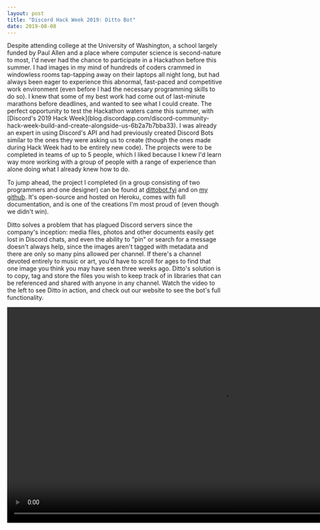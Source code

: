 ```yaml
---
layout: post
title: "Discord Hack Week 2019: Ditto Bot"
date: 2019-08-08
---
```

<div class="row">
<div class="left" markdown="1">
Despite attending college at the University of Washington, a school largely funded by Paul Allen and a place where computer science is second-nature to most, I'd never had the chance to participate in a Hackathon before this summer. I had images in my mind of hundreds of coders crammed in windowless rooms tap-tapping away on their laptops all night long, but had always been eager to experience this abnormal, fast-paced and competitive work environment (even before I had the
necessary programming skills to do so). I knew that some of my best work had come out of last-minute marathons before deadlines, and wanted to see what I could create. The perfect opportunity to test the Hackathon waters came this summer, with [Discord's 2019 Hack Week](blog.discordapp.com/discord-community-hack-week-build-and-create-alongside-us-6b2a7b7bba33). I was already an expert in using Discord's API and had previously created Discord Bots similar to the ones they were asking us to create (though the ones made during Hack Week had to be entirely new code). The projects were to be completed in teams of up to 5 people, which I liked
because I knew I'd learn way more working with a group of people with a range of experience than alone doing what I already knew how to do.  

To jump ahead, the project I completed (in a group consisting of two programmers and one designer) can be found at [dittobot.fyi](http://www.dittobot.fyi) and on [my github](github.com/argwood/ditto). It's open-source and hosted on Heroku, comes with full documentation, and is one of the creations I'm most proud of (even though we didn't win). 

Ditto solves a problem that has plagued Discord servers since the company's inception: media files, photos and other documents easily get lost in Discord chats, and even the ability to "pin" or search for a message doesn't always help, since the images aren't tagged with metadata and there are only so many pins allowed per channel. If there's a channel devoted entirely to music or art, you'd have to scroll for ages to find that one image you think you may have seen three weeks ago. Ditto's
solution is to copy, tag and store the files you wish to keep track of in libraries that can be referenced and shared with anyone in any channel. Watch the video to the left to see Ditto in action, and check out our website to see the bot's full functionality. 

</div>
<div class="right" markdown="1">
<div class="center" markdown="1">
<video src="../../../assets/ditto_trimmed.mov" width="200%" controls preload></video>
</div>
</div>
</div>
